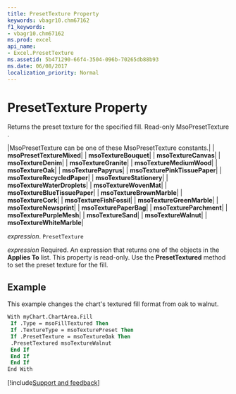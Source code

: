 ```yaml
---
title: PresetTexture Property
keywords: vbagr10.chm67162
f1_keywords:
- vbagr10.chm67162
ms.prod: excel
api_name:
- Excel.PresetTexture
ms.assetid: 5b471290-66f4-3504-096b-70265db88b93
ms.date: 06/08/2017
localization_priority: Normal
---
```



# PresetTexture Property

Returns the preset texture for the specified fill. Read-only MsoPresetTexture .



|MsoPresetTexture can be one of these MsoPresetTexture constants.|
| **msoPresetTextureMixed**|
| **msoTextureBouquet**|
| **msoTextureCanvas**|
| **msoTextureDenim**|
| **msoTextureGranite**|
| **msoTextureMediumWood**|
| **msoTextureOak**|
| **msoTexturePapyrus**|
| **msoTexturePinkTissuePaper**|
| **msoTextureRecycledPaper**|
| **msoTextureStationery**|
| **msoTextureWaterDroplets**|
| **msoTextureWovenMat**|
| **msoTextureBlueTissuePaper**|
| **msoTextureBrownMarble**|
| **msoTextureCork**|
| **msoTextureFishFossil**|
| **msoTextureGreenMarble**|
| **msoTextureNewsprint**|
| **msoTexturePaperBag**|
| **msoTextureParchment**|
| **msoTexturePurpleMesh**|
| **msoTextureSand**|
| **msoTextureWalnut**|
| **msoTextureWhiteMarble**|

_expression_. `PresetTexture`

 _expression_ Required. An expression that returns one of the objects in the **Applies To** list.
This property is read-only. Use the  **PresetTextured** method to set the preset texture for the fill.

## Example

This example changes the chart's textured fill format from oak to walnut.


```vb
With myChart.ChartArea.Fill 
 If .Type = msoFillTextured Then 
 If .TextureType = msoTexturePreset Then 
 If .PresetTexture = msoTextureOak Then 
 .PresetTextured msoTextureWalnut 
 End If 
 End If 
 End If 
End With
```

[!include[Support and feedback](~/includes/feedback-boilerplate.md)]